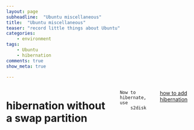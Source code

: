 ```yaml
---
layout: page
subheadline:  "Ubuntu miscellaneous"
title:  "Ubuntu miscellaneous"
teaser: "record little things about Ubuntu"
categories:
    - environment
tags:
    - Ubuntu
    - hibernation
comments: true
show_meta: true

---
```

<div class="row">


<div class="medium-14 medium-pull-3 columns" markdown="1">

#	hibernation without a swap partition

	Now to hibernate, use
		s2disk

[how to add hibernation](https://wiki.debian.org/Hibernation/Hibernate_Without_Swap_Partition)


</div><!-- /.medium-8.columns -->

</div><!-- /.row -->
